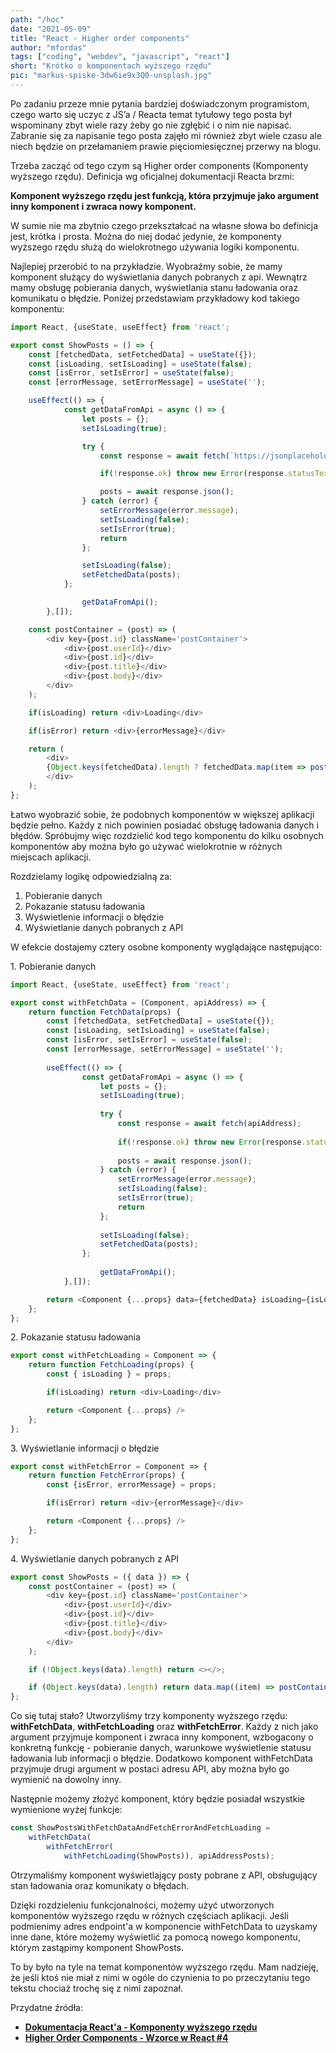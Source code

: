```yaml
--- 
path: "/hoc"
date: "2021-05-09"
title: "React - Higher order components"
author: "mfordas"
tags: ["coding", "webdev", "javascript", "react"]
short: "Krótko o komponentach wyższego rzędu"
pic: "markus-spiske-3dw6ie9x3Q0-unsplash.jpg"
---
```


  <div>
                                <p>Po zadaniu przeze mnie pytania bardziej doświadczonym programistom, czego warto się uczyc z JS’a / Reacta temat tytułowy tego posta był wspominany zbyt wiele razy żeby go nie zgłębić i o nim nie napisać. Zabranie się za napisanie tego posta zajęło mi również zbyt wiele czasu ale niech będzie on przełamaniem prawie pięciomiesięcznej przerwy na blogu.
                                </p>
                                <p>Trzeba zacząć od tego czym są Higher order components (Komponenty wyższego rzędu). Definicja wg oficjalnej dokumentacji Reacta brzmi:
                                </p>
                                <p><b>Komponent wyższego rzędu jest funkcją, która przyjmuje jako argument inny komponent i zwraca nowy komponent.</b>
                                </p>
                                <p>W sumie nie ma zbytnio czego przekształcać na własne słowa bo definicja jest, krótka i prosta. Można do niej dodać jedynie, że komponenty wyższego rzędu służą do wielokrotnego używania logiki komponentu.
                                </p>
                                <p>Najlepiej przerobić to na przykładzie. Wyobraźmy sobie, że mamy komponent służący do wyświetlania danych pobranych z api. Wewnątrz mamy obsługę pobierania danych, wyświetlania stanu ładowania oraz komunikatu o błędzie. Poniżej przedstawiam przykładowy kod takiego komponentu:
                                </p>
                                </div>

```javascript
import React, {useState, useEffect} from 'react';

export const ShowPosts = () => {
    const [fetchedData, setFetchedData] = useState({});
    const [isLoading, setIsLoading] = useState(false);
    const [isError, setIsError] = useState(false);
    const [errorMessage, setErrorMessage] = useState('');

    useEffect(() => {
            const getDataFromApi = async () => {
                let posts = {};
                setIsLoading(true);

                try {
                    const response = await fetch(`https://jsonplaceholder.typicode.com/posts`);

                    if(!response.ok) throw new Error(response.statusText);

                    posts = await response.json();
                } catch (error) {
                    setErrorMessage(error.message);
                    setIsLoading(false);
                    setIsError(true);
                    return
                };

                setIsLoading(false);
                setFetchedData(posts);
            };

                getDataFromApi();
        },[]);

    const postContainer = (post) => (
        <div key={post.id} className='postContainer'>
            <div>{post.userId}</div>
            <div>{post.id}</div>
            <div>{post.title}</div>
            <div>{post.body}</div>
        </div>
    );

    if(isLoading) return <div>Loading</div>

    if(isError) return <div>{errorMessage}</div>

    return (
        <div>
        {Object.keys(fetchedData).length ? fetchedData.map(item => postContainer(item)) : <></>}
        </div>
    );
};
```
<div>
                                <p>Łatwo wyobrazić sobie, że podobnych komponentów w większej aplikacji będzie pełno. Każdy z nich powinien posiadać obsługę ładowania danych i błędów. Spróbujmy więc rozdzielić kod tego komponentu do kilku osobnych komponentów aby można było go używać wielokrotnie w różnych miejscach aplikacji.
                                </p>
                                <p>Rozdzielamy logikę odpowiedzialną za:</p>
                                <ol>
                                <li>Pobieranie danych</li>
                                <li>Pokazanie statusu ładowania</li>
                                <li>Wyświetlenie informacji o błędzie</li>
                                <li>Wyświetlanie danych pobranych z API</li>
                                </ol>
                                <p>W efekcie dostajemy cztery osobne komponenty wyglądające następująco:</p>
                                <p>1. Pobieranie danych</p>
</div>

```javascript
import React, {useState, useEffect} from 'react';

export const withFetchData = (Component, apiAddress) => {
    return function FetchData(props) {
        const [fetchedData, setFetchedData] = useState({});
        const [isLoading, setIsLoading] = useState(false);
        const [isError, setIsError] = useState(false);
        const [errorMessage, setErrorMessage] = useState('');
    
        useEffect(() => {
                const getDataFromApi = async () => {
                    let posts = {};
                    setIsLoading(true);
    
                    try {
                        const response = await fetch(apiAddress);
    
                        if(!response.ok) throw new Error(response.statusText);
    
                        posts = await response.json();
                    } catch (error) {
                        setErrorMessage(error.message);
                        setIsLoading(false);
                        setIsError(true);
                        return
                    };
    
                    setIsLoading(false);
                    setFetchedData(posts);
                };
    
                    getDataFromApi();
            },[]);

        return <Component {...props} data={fetchedData} isLoading={isLoading} isError={isError} errorMessage={errorMessage} />
    };
};
```
<div>
<p>2. Pokazanie statusu ładowania</p>
</div>

```javascript
export const withFetchLoading = Component => {
    return function FetchLoading(props) {
        const { isLoading } = props;

        if(isLoading) return <div>Loading</div>

        return <Component {...props} />
    };
};                                
```
<div>
<p>3. Wyświetlanie informacji o błędzie</p>
</div>

```javascript
export const withFetchError = Component => {
    return function FetchError(props) {
        const {isError, errorMessage} = props;

        if(isError) return <div>{errorMessage}</div>

        return <Component {...props} />
    };
};
```
<div>
<p>4. Wyświetlanie danych pobranych z API</p>
</div>

```javascript
export const ShowPosts = ({ data }) => {
    const postContainer = (post) => (
        <div key={post.id} className='postContainer'>
            <div>{post.userId}</div>
            <div>{post.id}</div>
            <div>{post.title}</div>
            <div>{post.body}</div>
        </div>
    );

    if (!Object.keys(data).length) return <></>;

    if (Object.keys(data).length) return data.map((item) => postContainer(item));
};
```
<div>
<p>Co się tutaj stało? Utworzyliśmy trzy komponenty wyższego rzędu: <b>withFetchData</b>,  <b>withFetchLoading</b> oraz <b>withFetchError</b>. Każdy z nich
jako argument przyjmuje komponent i zwraca inny komponent, wzbogacony o konkretną funkcję - pobieranie danych, warunkowe wyświetlenie statusu ładowania lub informacji o błędzie. Dodatkowo komponent withFetchData przyjmuje drugi argument w postaci adresu API, aby można było go wymienić na dowolny inny.</p>
<p>Następnie możemy złożyć komponent, który będzie posiadał wszystkie wymienione wyżej funkcje:</p>
</div>

```javascript
const ShowPostsWithFetchDataAndFetchErrorAndFetchLoading = 
    withFetchData(
        withFetchError(
            withFetchLoading(ShowPosts)), apiAddressPosts);
```
<div>
<p>Otrzymaliśmy komponent wyświetlający posty pobrane z API, obsługujący stan ładowania oraz komunikaty o błędach.</p>
<p>Dzięki rozdzieleniu funkcjonalności, możemy użyć utworzonych komponentów wyższego rzędu w różnych częściach aplikacji. Jeśli podmienimy adres endpoint'a w komponencie withFetchData to uzyskamy inne dane, które możemy wyświetlić za pomocą nowego komponentu, którym zastąpimy komponent ShowPosts.</p>
<p>To by było na tyle na temat komponentów wyższego rzędu. Mam nadzieję, że jeśli ktoś nie miał z nimi w ogóle do czynienia to po przeczytaniu tego tekstu chociaż trochę się z nimi zapoznał.</p>
<p>
                                     Przydatne źródła:
                                    <ul>
                                        <li><a
                                        href="https://pl.reactjs.org/docs/higher-order-components.html"
                                        target="_blank"><b>Dokumentacja React'a - Komponenty wyższego rzędu</b></a></li>
                                        <li><a
                                        href="https://www.youtube.com/watch?v=SaZJnxIxEUU"
                                        target="_blank"><b>Higher Order Components - Wzorce w React #4</b></a></li>
                                    </ul>
                                </p>
</div>